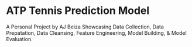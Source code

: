 # ATP Tennis Prediction Model
A Personal Project by AJ Beiza Showcasing Data Collection, Data Prepatation, Data Cleansing, Feature Engineering, Model Building, &amp; Model Evaluation.
